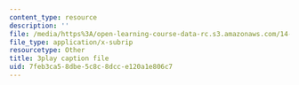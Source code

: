 ```yaml
---
content_type: resource
description: ''
file: /media/https%3A/open-learning-course-data-rc.s3.amazonaws.com/14-73-the-challenge-of-world-poverty-spring-2011/7feb3ca58dbe5c8c8dcce120a1e806c7_quATCFNpM50.vtt
file_type: application/x-subrip
resourcetype: Other
title: 3play caption file
uid: 7feb3ca5-8dbe-5c8c-8dcc-e120a1e806c7
---
```

